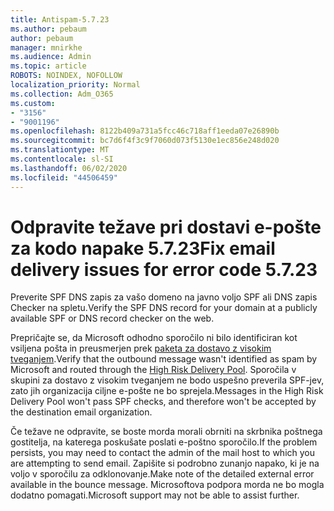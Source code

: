 ```yaml
---
title: Antispam-5.7.23
ms.author: pebaum
author: pebaum
manager: mnirkhe
ms.audience: Admin
ms.topic: article
ROBOTS: NOINDEX, NOFOLLOW
localization_priority: Normal
ms.collection: Adm_O365
ms.custom:
- "3156"
- "9001196"
ms.openlocfilehash: 8122b409a731a5fcc46c718aff1eeda07e26890b
ms.sourcegitcommit: bc7d6f4f3c9f7060d073f5130e1ec856e248d020
ms.translationtype: MT
ms.contentlocale: sl-SI
ms.lasthandoff: 06/02/2020
ms.locfileid: "44506459"
---
```

# <a name="fix-email-delivery-issues-for-error-code-5723"></a><span data-ttu-id="44845-102">Odpravite težave pri dostavi e-pošte za kodo napake 5.7.23</span><span class="sxs-lookup"><span data-stu-id="44845-102">Fix email delivery issues for error code 5.7.23</span></span>

<span data-ttu-id="44845-103">Preverite SPF DNS zapis za vašo domeno na javno voljo SPF ali DNS zapis Checker na spletu.</span><span class="sxs-lookup"><span data-stu-id="44845-103">Verify the SPF DNS record for your domain at a publicly available SPF or DNS record checker on the web.</span></span>

<span data-ttu-id="44845-104">Prepričajte se, da Microsoft odhodno sporočilo ni bilo identificiran kot vsiljena pošta in preusmerjen prek [paketa za dostavo z visokim tveganjem](https://docs.microsoft.com/microsoft-365/security/office-365-security/high-risk-delivery-pool-for-outbound-messages).</span><span class="sxs-lookup"><span data-stu-id="44845-104">Verify that the outbound message wasn't identified as spam by Microsoft and routed through the [High Risk Delivery Pool](https://docs.microsoft.com/microsoft-365/security/office-365-security/high-risk-delivery-pool-for-outbound-messages).</span></span> <span data-ttu-id="44845-105">Sporočila v skupini za dostavo z visokim tveganjem ne bodo uspešno preverila SPF-jev, zato jih organizacija ciljne e-pošte ne bo sprejela.</span><span class="sxs-lookup"><span data-stu-id="44845-105">Messages in the High Risk Delivery Pool won't pass SPF checks, and therefore won't be accepted by the destination email organization.</span></span>

<span data-ttu-id="44845-106">Če težave ne odpravite, se boste morda morali obrniti na skrbnika poštnega gostitelja, na katerega poskušate poslati e-poštno sporočilo.</span><span class="sxs-lookup"><span data-stu-id="44845-106">If the problem persists, you may need to contact the admin of the mail host to which you are attempting to send email.</span></span> <span data-ttu-id="44845-107">Zapišite si podrobno zunanjo napako, ki je na voljo v sporočilu za odklonovanje.</span><span class="sxs-lookup"><span data-stu-id="44845-107">Make note of the detailed external error available in the bounce message.</span></span> <span data-ttu-id="44845-108">Microsoftova podpora morda ne bo mogla dodatno pomagati.</span><span class="sxs-lookup"><span data-stu-id="44845-108">Microsoft support may not be able to assist further.</span></span>
